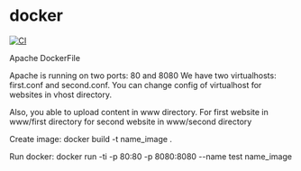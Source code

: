 # docker

[![CI](https://github.com/mykaua/docker/actions/workflows/main.yml/badge.svg)](https://github.com/mykaua/docker/actions/workflows/main.yml)

Apache DockerFile

Apache is running on two ports: 80 and 8080
We have two virtualhosts: first.conf and second.conf.
You can change config of virtualhost for websites in vhost directory.


Also, you able to upload content in www directory.
For first website in www/first directory
for second website in www/second directory

Create image:
docker build -t name_image .

Run docker:
docker run -ti -p 80:80 -p 8080:8080 --name test name_image
